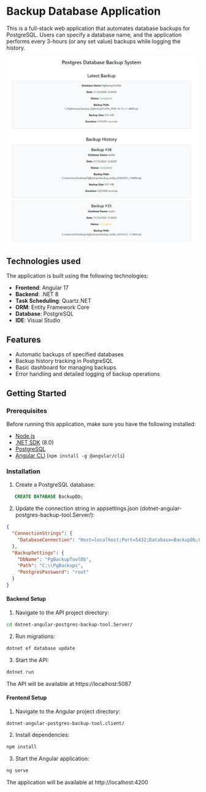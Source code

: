 # Backup Database Application

This is a full-stack web application that automates database backups for PostgreSQL. Users can specify a database name, and the application performs every 3-hours (or any set value) backups while logging the history.

![webapp screenshot](https://raw.githubusercontent.com/Hukasx0/dotnet-angular-postgres-backup-tool/main/screenshot.png)

## Technologies used

The application is built using the following technologies:

- **Frontend**: Angular 17
- **Backend**: .NET 8
- **Task Scheduling**: Quartz.NET
- **ORM**: Entity Framework Core
- **Database**: PostgreSQL
- **IDE**: Visual Studio

## Features

- Automatic backups of specified databases
- Backup history tracking in PostgreSQL
- Basic dashboard for managing backups
- Error handling and detailed logging of backup operations

## Getting Started

### Prerequisites

Before running this application, make sure you have the following installed:

- [Node.js](https://nodejs.org/)
- [.NET SDK](https://dotnet.microsoft.com/download) (8.0)
- [PostgreSQL](https://www.postgresql.org/download/)
- [Angular CLI](https://angular.dev/tools/cli) (`npm install -g @angular/cli`)

### Installation

1. Create a PostgreSQL database:
```sql
   CREATE DATABASE BackupDb;
```

2. Update the connection string in appsettings.json (dotnet-angular-postgres-backup-tool.Server/):
```json
{
  "ConnectionStrings": {
    "DatabaseConnection": "Host=localhost;Port=5432;Database=BackupDb;Username=postgres;Password=root"
  },
  "BackupSettings": {
    "DbName": "PgBackupToolDb",
    "Path": "C:\\PgBackups",
    "PostgresPassword": "root"
  }
}
```

#### Backend Setup
1. Navigate to the API project directory:
```sh
cd dotnet-angular-postgres-backup-tool.Server/
```

2. Run migrations:
```sh
dotnet ef database update
```

3. Start the API:
```sh
dotnet run
```

The API will be available at https://localhost:5087

#### Frontend Setup
1. Navigate to the Angular project directory:
```
dotnet-angular-postgres-backup-tool.client/
```

2. Install dependencies:
```sh
npm install
```

3. Start the Angular application:
```sh
ng serve
```

The application will be available at http://localhost:4200
